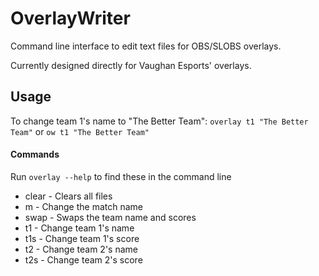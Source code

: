 # OverlayWriter
Command line interface to edit text files for OBS/SLOBS overlays.

Currently designed directly for Vaughan Esports' overlays.

## Usage
To change team 1's name to "The Better Team": `overlay t1 "The Better Team"` or `ow t1 "The Better Team"`

#### Commands
Run `overlay --help` to find these in the command line

-   clear  - Clears all files
-   m      - Change the match name
-   swap   - Swaps the team name and scores
-   t1     - Change team 1's name
-   t1s    - Change team 1's score
-   t2     - Change team 2's name
-   t2s    - Change team 2's score

